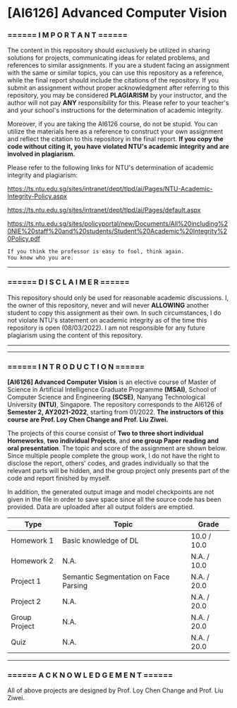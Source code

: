 # [AI6126] Advanced Computer Vision

### **====== I M P O R T A N T ======**

The content in this repository should exclusively be utilized in sharing solutions for projects, communicating ideas for related problems, and references to similar assignments. If you are a student facing an assignment with the same or similar topics, you can use this repository as a reference, while the final report should include the citations of the repository. If you submit an assignment without proper acknowledgment after referring to this repository, you may be considered **PLAGIARISM** by your instructor, and the author will not pay **ANY** responsibility for this. Please refer to your teacher's and your school's instructions for the determination of academic integrity.

Moreover, if you are taking the AI6126 course, do not be stupid. You can utilize the materials here as a reference to construct your own assignment and reflect the citation to this repository in the final report. **If you copy the code without citing it, you have violated NTU's academic integrity and are involved in plagiarism.**

Please refer to the following links for NTU's determination of academic integrity and plagiarism:

https://ts.ntu.edu.sg/sites/intranet/dept/tlpd/ai/Pages/NTU-Academic-Integrity-Policy.aspx

https://ts.ntu.edu.sg/sites/intranet/dept/tlpd/ai/Pages/default.aspx

https://ts.ntu.edu.sg/sites/policyportal/new/Documents/All%20including%20NIE%20staff%20and%20students/Student%20Academic%20Integrity%20Policy.pdf

    If you think the professor is easy to fool, think again.
    You know who you are.

---
### **====== D I S C L A I M E R ======**

This repository should only be used for reasonable academic discussions. I, the owner of this repository, never and will never **ALLOWING** another student to copy this assignment as their own. In such circumstances, I do not violate NTU's statement on academic integrity as of the time this repository is open (08/03/2022). I am not responsible for any future plagiarism using the content of this repository.

---
---
### **====== I N T R O D U C T I O N ======**
**[AI6126] Advanced Computer Vision** is an elective course of Master of Science in Artificial Intelligence Graduate Programme **(MSAI)**, School of Computer Science and Engineering **(SCSE)**, Nanyang Technological University **(NTU)**, Singapore. The repository corresponds to the AI6126 of **Semester 2, AY2021-2022**, starting from 01/2022. **The instructors of this course are Prof. Loy Chen Change and Prof. Liu Ziwei.**

The projects of this course consist of **Two to three short individual Homeworks**, **two individual Projects**, and **one group Paper reading and oral presentation**. The topic and score of the assignment are shown below. Since multiple people complete the group work, I do not have the right to disclose the report, others' codes, and grades individually so that the relevant parts will be hidden, and the group project only presents part of the code and report finished by myself.

In addition, the generated output image and model checkpoints are not given in the file in order to save space since all the source code has been provided. Data are uploaded after all output folders are emptied.

Type | Topic | Grade
------------ | ------------- | ---
Homework 1 | Basic knowledge of DL | 10.0 / 10.0
Homework 2 | N.A. | N.A. / 10.0
Project 1 | Semantic Segmentation on Face Parsing | N.A. / 20.0
Project 2 | N.A. | N.A. / 20.0
Group Project | N.A. | N.A. / 20.0
Quiz | N.A. | N.A. / 20.0

---
### **====== A C K N O W L E D G E M E N T ======**

All of above projects are designed by Prof. Loy Chen Change and Prof. Liu Ziwei.
